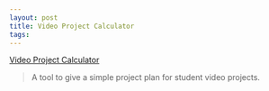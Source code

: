 ```yaml
---
layout: post
title: Video Project Calculator
tags: 
---
```

[Video Project Calculator][1]

>A tool to give a simple project plan for student video projects.

[1]: http://www.lib.udel.edu/forms/proj_calc/

